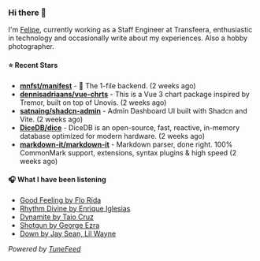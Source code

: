 ### Hi there 👋

I'm [Felipe](https://felipevm.com), currently working as a Staff Engineer at Transfeera, enthusiastic in technology and occasionally write about my experiences. Also a hobby photographer.

#### ⭐ Recent Stars
- **[mnfst/manifest](https://github.com/mnfst/manifest)** - 🦚 The 1-file backend.  (2 weeks ago)
- **[dennisadriaans/vue-chrts](https://github.com/dennisadriaans/vue-chrts)** - This is a Vue 3 chart package inspired by Tremor, built on top of Unovis. (2 weeks ago)
- **[satnaing/shadcn-admin](https://github.com/satnaing/shadcn-admin)** - Admin Dashboard UI built with Shadcn and Vite. (2 weeks ago)
- **[DiceDB/dice](https://github.com/DiceDB/dice)** - DiceDB is an open-source, fast, reactive, in-memory database optimized for modern hardware. (2 weeks ago)
- **[markdown-it/markdown-it](https://github.com/markdown-it/markdown-it)** - Markdown parser, done right. 100% CommonMark support, extensions, syntax plugins &amp; high speed (2 weeks ago)

#### 🎧 What I have been listening
- [Good Feeling by Flo Rida](https://open.spotify.com/track/2LEF1A8DOZ9wRYikWgVlZ8)
- [Rhythm Divine by Enrique Iglesias](https://open.spotify.com/track/4XifD1V0kWoG4WwsXTwS3y)
- [Dynamite by Taio Cruz](https://open.spotify.com/track/2CEgGE6aESpnmtfiZwYlbV)
- [Shotgun by George Ezra](https://open.spotify.com/track/4ofwffwvvnbSkrMSCKQDaC)
- [Down by Jay Sean, Lil Wayne](https://open.spotify.com/track/6cmm1LMvZdB5zsCwX5BjqE)

_Powered by [TuneFeed](https://tunefeed.app?ref=github.com)_
